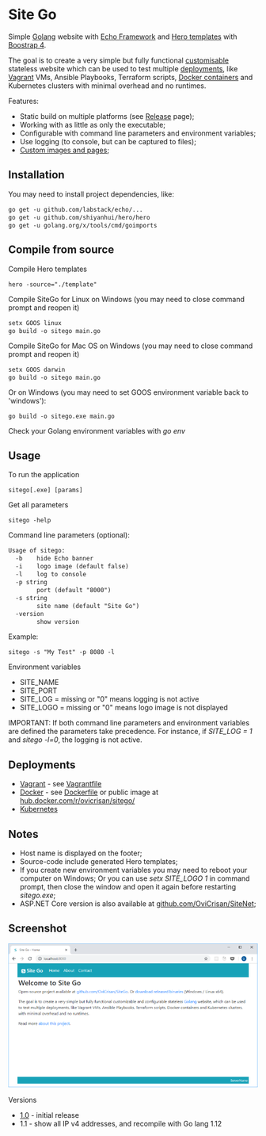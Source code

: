 Site Go
=======

Simple [Golang](https://golang.org/) website with [Echo Framework](https://echo.labstack.com/) and [Hero templates](https://shiyanhui.github.io/hero) with [Boostrap 4](https://getbootstrap.com/).

The goal is to create a very simple but fully functional [customisable](custom.md) stateless website which can be used to test multiple [deployments](deployments.md), like [Vagrant](docs/vagrant.md) VMs, Ansible Playbooks, Terraform scripts, [Docker containers](docs/docker.md) and Kubernetes clusters with minimal overhead and no runtimes.

Features:

* Static build on multiple platforms (see [Release](https://github.com/ovicrisan/SiteGo/releases) page);
* Working with as little as only the executable;
* Configurable with command line parameters and environment variables;
* Use logging (to console, but can be captured to files);
* [Custom images and pages](custom.md);

Installation
------------

You may need to install project dependencies, like:

```
go get -u github.com/labstack/echo/...
go get -u github.com/shiyanhui/hero/hero
go get -u golang.org/x/tools/cmd/goimports
```

Compile from source
-------------------

Compile Hero templates

```
hero -source="./template"
```

Compile SiteGo for Linux on Windows (you may need to close command prompt and reopen it)

```
setx GOOS linux
go build -o sitego main.go
```

Compile SiteGo for Mac OS on Windows (you may need to close command prompt and reopen it)

```
setx GOOS darwin
go build -o sitego main.go
```

Or on Windows (you may need to set GOOS environment variable back to 'windows'):

```
go build -o sitego.exe main.go
```

Check your Golang environment variables with *go env*

Usage
-----

To run the application

```
sitego[.exe] [params]
```

Get all parameters

```
sitego -help
```

Command line parameters (optional):

```
Usage of sitego:
  -b    hide Echo banner
  -i    logo image (default false)
  -l    log to console
  -p string
        port (default "8000")
  -s string
        site name (default "Site Go")
  -version
        show version
```

Example:

```
sitego -s "My Test" -p 8080 -l
``` 

Environment variables

* SITE_NAME
* SITE_PORT
* SITE_LOG = missing or "0" means logging is not active
* SITE_LOGO = missing or "0" means logo image is not displayed

IMPORTANT: If both command line parameters and environment variables are defined the parameters take precedence. 
For instance, if *SITE_LOG = 1* and *sitego -l=0*, the logging is not active.

Deployments
-----------

* [Vagrant](docs/vagrant.md) - see [Vagrantfile](https://github.com/ovicrisan/SiteGo/blob/master/deployment/Vagrantfile)
* [Docker](docs/docker.md) - see [Dockerfile](https://github.com/ovicrisan/SiteGo/blob/master/deployment/Dockerfile) or public image at [hub.docker.com/r/ovicrisan/sitego/](https://hub.docker.com/r/ovicrisan/sitego/)
* [Kubernetes](docs/kubernetes.md)

Notes
-----

* Host name is displayed on the footer;
* Source-code include generated Hero templates;
* If you create new environment variables you may need to reboot your computer on Windows; Or you can use *setx SITE_LOGO 1* in command prompt, then close the window and open it again before restarting *sitego.exe*;
* ASP.NET Core version is also available at [github.com/OviCrisan/SiteNet](https://github.com/ovicrisan/SiteNet);

Screenshot
----------

![SiteGo](https://github.com/ovicrisan/SiteGo/raw/master/docs/SiteGo.png "SiteGo screenshot")

Versions

* [1.0](https://github.com/ovicrisan/SiteGo/tree/1.0) - initial release
* 1.1 - show all IP v4 addresses, and recompile with Go lang 1.12


